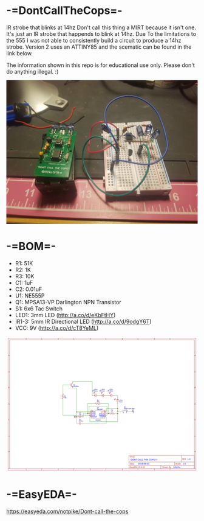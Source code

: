 # -=DontCallTheCops=-
IR strobe that blinks at 14hz
Don't call this thing a MIRT because it isn't one. It's just an IR strobe that happends to blink at 14hz. Due To the limitations to the 555 I was not able to consistently build a circuit to produce a 14hz strobe. Version 2 uses an ATTINY85 and the scematic can be found in the link below. 

The information shown in this repo is for educational use only. Please don't do anything illegal. :)

![screenshot](/DojsST5VsAUhkS5.jpg)

# -=BOM=-
- R1: 51K 
- R2: 1K
- R3: 10K
- C1: 1uF
- C2: 0.01uF
- U1: NE555P
- Q1: MPSA13-VP Darlington NPN Transistor
- S1: 6x6 Tac Switch
- LED1: 3mm LED (http://a.co/d/eKbFtHY)
- IR1-3: 5mm IR Directional LED (http://a.co/d/9odgY6T)
- VCC: 9V (http://a.co/d/cT8YeML)

![Diagram](/Schematic_Dont-call-the-cops_Sheet-1_20181030204900.png)


# -=EasyEDA=-
https://easyeda.com/notpike/Dont-call-the-cops
